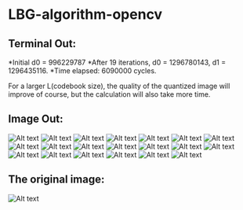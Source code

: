 LBG-algorithm-opencv
====================

Terminal Out:
-------------
*Initial d0 = 996229787
*After 19 iterations, d0 = 1296780143, d1 = 1296435116.
*Time elapsed: 6090000 cycles.

For a larger L(codebook size), the quality of the quantized image will improve of course, but the calculation will also take more time.

Image Out:
-------------
![Alt text](img/long0.png "iteration 0")
![Alt text](img/long1.png "iteration 1")
![Alt text](img/long2.png "iteration 2")
![Alt text](img/long3.png "iteration 3")
![Alt text](img/long4.png "iteration 4")
![Alt text](img/long5.png "iteration 5")
![Alt text](img/long6.png "iteration 6")
![Alt text](img/long7.png "iteration 7")
![Alt text](img/long8.png "iteration 8")
![Alt text](img/long9.png "iteration 9")
![Alt text](img/long10.png "iteration 10")
![Alt text](img/long11.png "iteration 11")
![Alt text](img/long12.png "iteration 12")
![Alt text](img/long13.png "iteration 13")
![Alt text](img/long14.png "iteration 14")
![Alt text](img/long15.png "iteration 15")
![Alt text](img/long16.png "iteration 16")
![Alt text](img/long17.png "iteration 17")
![Alt text](img/long18.png "iteration 18")
![Alt text](img/long19.png "iteration 19")

The original image:
----------------
![Alt text](Longcat.jpg "Original") 
